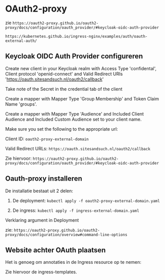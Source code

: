# OAuth2-proxy

zie `https://oauth2-proxy.github.io/oauth2-proxy/docs/configuration/oauth_provider/#keycloak-oidc-auth-provider`

`https://kubernetes.github.io/ingress-nginx/examples/auth/oauth-external-auth/`

## Keycloak OIDC Auth Provider configureren

Create new client in your Keycloak realm with Access Type 'confidental', Client protocol 'openid-connect' and Valid Redirect URIs 'https://oauth.sitesandsuch.nl/oauth2/callback'

Take note of the Secret in the credential tab of the client

Create a mapper with Mapper Type 'Group Membership' and Token Claim Name 'groups'.

Create a mapper with Mapper Type 'Audience' and Included Client Audience and Included Custom Audience set to your client name.

Make sure you set the following to the appropriate url:

Client ID: `oauth2-proxy-external-domain`

Valid Redirect URLs: `https://oauth.sitesandsuch.nl/oauth2/callback`

Zie hiervoor: `https://oauth2-proxy.github.io/oauth2-proxy/docs/configuration/oauth_provider/#keycloak-oidc-auth-provider`

## Oauth-proxy installeren

De installatie bestaat uit 2 delen:
1. De deployment: `kubectl apply -f oauth2-proxy-external-domain.yaml`

2. De ingress: `kubectl apply -f ingress-external-domain.yaml`

Verklaring argument in Deployment

zie: `https://oauth2-proxy.github.io/oauth2-proxy/docs/configuration/overview#command-line-options`

## Website achter OAuth plaatsen

Het is genoeg om annotaties in de Ingress resource op te nemen:

Zie hiervoor de ingress-templates.
